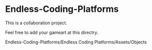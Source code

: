 # Endless-Coding-Platforms

This is a collaboration project.

Feel free to add your gameart at this directry.

Endless-Coding-Platforms/Endless Coding Platforms/Assets/Objects